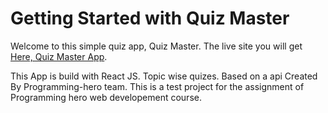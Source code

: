 # Getting Started with Quiz Master

Welcome to this simple quiz app, Quiz Master. The live site you will get [Here, Quiz Master App](https://github.com/facebook/create-react-app).

This App is build with React JS. Topic wise quizes. Based on a api Created By Programming-hero team. This is a test project for the assignment of Programming hero web developement course.

